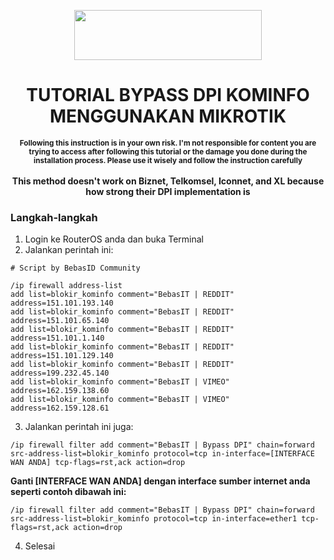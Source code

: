 <p align="center">
  <img src="https://user-images.githubusercontent.com/115700386/234646779-cf6c4264-4e8d-4aba-aa19-40f088b3e825.png" width="300px" height="80px">
</p>

<h1 align="center">TUTORIAL BYPASS DPI KOMINFO MENGGUNAKAN MIKROTIK</h1>

<p align="center">
  <b><sup>Following this instruction is in your own risk. I'm not responsible for content you are trying to access after following this tutorial or the damage you done during the installation process. Please use it wisely and follow the instruction carefully</sup></b><br><br>
  <b>This method doesn't work on Biznet, Telkomsel, Iconnet, and XL because how strong their DPI implementation is</b>
</p>

### Langkah-langkah

1. Login ke RouterOS anda dan buka Terminal
2. Jalankan perintah ini:
```
# Script by BebasID Community

/ip firewall address-list 
add list=blokir_kominfo comment="BebasIT | REDDIT" address=151.101.193.140
add list=blokir_kominfo comment="BebasIT | REDDIT" address=151.101.65.140
add list=blokir_kominfo comment="BebasIT | REDDIT" address=151.101.1.140
add list=blokir_kominfo comment="BebasIT | REDDIT" address=151.101.129.140
add list=blokir_kominfo comment="BebasIT | REDDIT" address=199.232.45.140
add list=blokir_kominfo comment="BebasIT | VIMEO" address=162.159.138.60
add list=blokir_kominfo comment="BebasIT | VIMEO" address=162.159.128.61
```
3. Jalankan perintah ini juga:
```
/ip firewall filter add comment="BebasIT | Bypass DPI" chain=forward src-address-list=blokir_kominfo protocol=tcp in-interface=[INTERFACE WAN ANDA] tcp-flags=rst,ack action=drop
```
<b>Ganti [INTERFACE WAN ANDA] dengan interface sumber internet anda seperti contoh dibawah ini:</b>
```
/ip firewall filter add comment="BebasIT | Bypass DPI" chain=forward src-address-list=blokir_kominfo protocol=tcp in-interface=ether1 tcp-flags=rst,ack action=drop
```

4. Selesai
